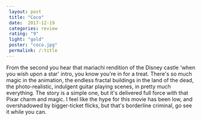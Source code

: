 ```yaml
---
 layout: post
 title: "Coco"
 date:  2017-12-19
 categories: review 
 rating: "9"
 light: "gold"
 poster: "coco.jpg"
 permalink: /:title
---
```



From the second you hear that mariachi rendition of the Disney castle 'when you wish upon a star' intro, you know you're in for a treat. There's so much magic in the animation, the endless fractal buildings in the land of the dead, the photo-realistic, indulgent guitar playing scenes, in pretty much everything. The story is a simple one, but it's delivered full force with that Pixar charm and magic. I feel like the hype for this movie has been low, and overshadowed by bigger-ticket flicks, but that's borderline criminal, go see it while you can. 